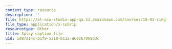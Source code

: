 ```yaml
---
content_type: resource
description: ''
file: https://ol-ocw-studio-app-qa.s3.amazonaws.com/courses/18-01-single-variable-calculus-fall-2006/5d87a14cb1f95218b112e6ec67068d3c_4sTKcvYMNxk.vtt
file_type: application/x-subrip
resourcetype: Other
title: 3play caption file
uid: 5d87a14c-b1f9-5218-b112-e6ec67068d3c
---
```

